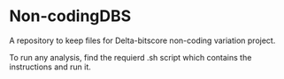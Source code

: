 # Non-codingDBS
A repository to keep files for Delta-bitscore non-coding variation project. 

To run any analysis, find the requierd .sh script which contains the instructions and run it.
